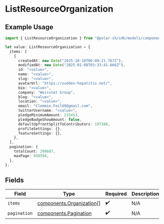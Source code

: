 # ListResourceOrganization

## Example Usage

```typescript
import { ListResourceOrganization } from "@polar-sh/sdk/models/components";

let value: ListResourceOrganization = {
  items: [
    {
      createdAt: new Date("2025-10-10T06:09:21.767Z"),
      modifiedAt: new Date("2025-01-08T03:33:41.666Z"),
      id: "<value>",
      name: "<value>",
      slug: "<value>",
      avatarUrl: "https://sudden-hepatitis.net/",
      bio: "<value>",
      company: "Weissnat Group",
      blog: "<value>",
      location: "<value>",
      email: "Clemmie.Feil69@gmail.com",
      twitterUsername: "<value>",
      pledgeMinimumAmount: 235453,
      pledgeBadgeShowAmount: false,
      defaultUpfrontSplitToContributors: 197388,
      profileSettings: {},
      featureSettings: {},
    },
  ],
  pagination: {
    totalCount: 398687,
    maxPage: 958594,
  },
};
```

## Fields

| Field                                                                | Type                                                                 | Required                                                             | Description                                                          |
| -------------------------------------------------------------------- | -------------------------------------------------------------------- | -------------------------------------------------------------------- | -------------------------------------------------------------------- |
| `items`                                                              | [components.Organization](../../models/components/organization.md)[] | :heavy_check_mark:                                                   | N/A                                                                  |
| `pagination`                                                         | [components.Pagination](../../models/components/pagination.md)       | :heavy_check_mark:                                                   | N/A                                                                  |